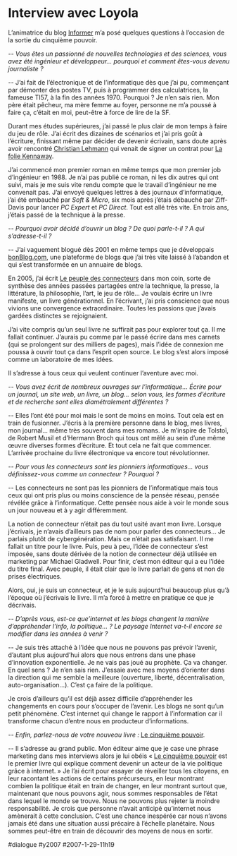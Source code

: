 # Interview avec Loyola

L’animatrice du blog [Informer](http://informer.over-blog.com) m’a posé quelques questions à l’occasion de la sortie du cinquième pouvoir.

*-- Vous êtes un passionné de nouvelles technologies et des sciences, vous avez été ingénieur et développeur... pourquoi et comment êtes-vous devenu journaliste ?*

-- J’ai fait de l’électronique et de l’informatique dès que j’ai pu, commençant par démonter des postes TV, puis à programmer des calculatrices, la fameuse TI57, à la fin des années 1970. Pourquoi ? Je n’en sais rien. Mon père était pêcheur, ma mère femme au foyer, personne ne m’a poussé à faire ça, c’était en moi, peut-être à force de lire de la SF.

Durant mes études supérieures, j’ai passé le plus clair de mon temps à faire du jeu de rôle. J’ai écrit des dizaines de scénarios et j’ai pris goût à l’écriture, finissant même par décider de devenir écrivain, sans doute après avoir rencontré [Christian Lehmann](http://www.christianlehmann.net) qui venait de signer un contrat pour [La folie Kennaway](http://www.amazon.fr/Folie-Kennaway-Christian-Lehmann/dp/2743608358/sr=8-1/qid=1169894061/ref=sr_1_1/402-9327538-7560146?ie=UTF8&s=books).

J’ai commencé mon premier roman en même temps que mon premier job d’ingénieur en 1988. Je n’ai pas publié ce roman, ni les dix autres qui ont suivi, mais je me suis vite rendu compte que le travail d’ingénieur ne me convenait pas. J’ai envoyé quelques lettres à des journaux d’informatique, j’ai été embauché par *Soft & Micro*, six mois après j’étais débauché par Ziff-Davis pour lancer *PC Expert* et *PC Direct*. Tout est allé très vite. En trois ans, j’étais passé de la technique à la presse.

*-- Pourquoi avoir décidé d’ouvrir un blog ? De quoi parle-t-il ? A qui s’adresse-t-il ?*

-- J’ai vaguement blogué dès 2001 en même temps que je développais [bonBlog.com](http://www.bonblog.com), une plateforme de blogs que j’ai très vite laissé à l’abandon et qui s’est transformée en un annuaire de blogs.

En 2005, j’ai écrit [Le peuple des connecteurs](../../page/le-peuple-des-connecteurs) dans mon coin, sorte de synthèse des années passées partagées entre la technique, la presse, la littérature, la philosophie, l’art, le jeu de rôle… Je voulais écrire un livre manifeste, un livre générationnel. En l’écrivant, j’ai pris conscience que nous vivions une convergence extraordinaire. Toutes les passions que j’avais gardées distinctes se rejoignaient.

J’ai vite compris qu’un seul livre ne suffirait pas pour explorer tout ça. Il me fallait continuer. J’aurais pu comme par le passé écrire dans mes carnets (qui se prolongent sur des milliers de pages), mais l’idée de connexion me poussa à ouvrir tout ça dans l’esprit open source. Le blog s’est alors imposé comme un laboratoire de mes idées.

Il s’adresse à tous ceux qui veulent continuer l’aventure avec moi.

*-- Vous avez écrit de nombreux ouvrages sur l’informatique... Écrire pour un journal, un site web, un livre, un blog... selon vous, les formes d’écriture et de recherche sont elles diamétralement différentes ?*

-- Elles l’ont été pour moi mais le sont de moins en moins. Tout cela est en train de fusionner. J’écris à la première personne dans le blog, mes livres, mon journal… même très souvent dans mes romans. Je m’inspire de Tolstoï, de Robert Musil et d’Hermann Broch qui tous ont mêlé au sein d’une même œuvre diverses formes d’écriture. Et tout cela ne fait que commencer. L’arrivée prochaine du livre électronique va encore tout révolutionner.

*-- Pour vous les connecteurs sont les pionniers informatiques... vous définissez-vous comme un connecteur ? Pourquoi ?*

-- Les connecteurs ne sont pas les pionniers de l’informatique mais tous ceux qui ont pris plus ou moins conscience de la pensée réseau, pensée révélée grâce à l’informatique. Cette pensée nous aide à voir le monde sous un jour nouveau et à y agir différemment.

La notion de connecteur n’était pas du tout usité avant mon livre. Lorsque j’écrivais, je n’avais d’ailleurs pas de nom pour parler des connecteurs… Je parlais plutôt de cybergénération. Mais ce n’était pas satisfaisant. Il me fallait un titre pour le livre. Puis, peu à peu, l’idée de connecteur s’est imposée, sans doute dérivée de la notion de connecteur déjà utilisée en marketing par Michael Gladwell. Pour finir, c’est mon éditeur qui a eu l’idée du titre final. Avec peuple, il était clair que le livre parlait de gens et non de prises électriques.

Alors, oui, je suis un connecteur, et je le suis aujourd’hui beaucoup plus qu’à l’époque où j’écrivais le livre. Il m’a forcé à mettre en pratique ce que je décrivais.

*-- D’après vous, est-ce que’internet et les blogs changent la manière d’appréhender l’info, la politique... ? Le paysage Internet va-t-il encore se modifier dans les années à venir ?*

-- Je suis très attaché à l’idée que nous ne pouvons pas prévoir l’avenir, d’autant plus aujourd’hui alors que nous entrons dans une phase d’innovation exponentielle. Je ne vais pas joué au prophète. Ça va changer. En quel sens ? Je n’en sais rien. J’essaie avec mes moyens d’orienter dans la direction qui me semble la meilleure (ouverture, liberté, décentralisation, auto-organisation…). C’est ça faire de la politique.

Je crois d’ailleurs qu’il est déjà assez difficile d’appréhender les changements en cours pour s’occuper de l’avenir. Les blogs ne sont qu’un petit phénomène. C’est internet qui change le rapport à l’information car il transforme chacun d’entre nous en producteur d’informations.

*-- Enfin, parlez-nous de votre nouveau livre :* [Le cinquième pouvoir](../../page/le-cinquieme-pouvoir).

-- Il s’adresse au grand public. Mon éditeur aime que je case une phrase marketing dans mes interviews alors je lui obéis « [Le cinquième pouvoir](../../page/le-cinquieme-pouvoir) est le premier livre qui explique comment devenir un acteur de la vie politique grâce à internet. » Je l’ai écrit pour essayer de réveiller tous les citoyens, en leur racontant les actions de certains précurseurs, en leur montrant combien la politique était en train de changer, en leur montrant surtout que, maintenant que nous pouvons agir, nous sommes responsables de l’état dans lequel le monde se trouve. Nous ne pouvons plus rejeter la moindre responsabilité. Je crois que personne n’avait anticipé qu’internet nous amènerait à cette conclusion. C’est une chance inespérée car nous n’avons jamais été dans une situation aussi précaire à l’échelle planétaire. Nous sommes peut-être en train de découvrir des moyens de nous en sortir.

#dialogue #y2007 #2007-1-29-11h19
